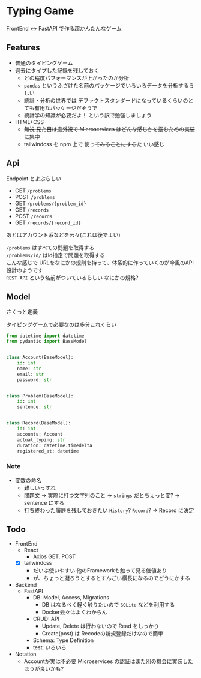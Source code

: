 # Typing Game

FrontEnd <-> FastAPI で作る超かんたんなゲーム

## Features

- 普通のタイピングゲーム
- 過去にタイプした記録を残しておく
  - どの程度パフォーマンスが上がったのか分析
  - `pandas` というふざけた名前のパッケージでいろいろデータを分析するらしい
  - 統計・分析の世界では デファクトスタンダードになっているくらいのとても有用なパッケージだそうで
  - 統計学の知識が必要だよ！ という訳で勉強しましょう
- HTML+CSS
  - ~~無視 見た目は度外視で Microservices はどんな感じかを掴むための実装に集中~~
  - tailwindcss を npm 上で 使っ~~てみることにする~~た いい感じ

## Api

Endpoint とよぶらしい

- GET `/problems`
- POST `/problems`
- GET `/problems/{problem_id}`
- GET `/records`
- POST `/records`
- GET `/records/{record_id}`

あとはアカウント系などを云々(これは後でよい)

`/problems` はすべての問題を取得する<br>
`/problems/id/` はid指定で問題を取得する<br>
こんな感じで URLをなにかの規則を持って、体系的に作っていくのが今風のAPI設計のようです<br>
`REST API` という名前がついているらしい なにかの規格?

## Model

さくっと定義

タイピングゲームで必要なのは多分これくらい

```python
from datetime import datetime
from pydantic import BaseModel


class Account(BaseModel):
    id: int
    name: str
    email: str
    password: str


class Problem(BaseModel):
    id: int
    sentence: str


class Record(BaseModel):
    id: int
    accounts: Account
    actual_typing: str
    duration: datetime.timedelta
    registered_at: datetime
```


### Note

- 変数の命名
  - 難しいっすね
  - 問題文 -> 実際に打つ文字列のこと -> `strings` だとちょっと変? -> sentence にする
  - 打ち終わった履歴を残しておきたい `History`? `Record`? -> Record に決定

## Todo

- FrontEnd
  - React
    - Axios GET, POST
  - [x] tailwindcss
    - だいぶ使いやすい 他のFrameworkも触って見る価値あり
    - が、ちょっと凝ろうとするとすんごい横長になるのでどうにかする
- Backend
  - FastAPI
    - DB: Model, Access, Migrations
      - DB はなるべく軽く触りたいので `SQLite` などを利用する
      - Docker云々はよくわからん
    - CRUD: API
      - Update, Delete は行わないので Read をしっかり
      - Create(post) は Recodeの新規登録だけなので簡単
    - Schema: Type Definition
    - test: いろいろ
- Notation
  - Accountが実は不必要 Microservices の認証はまた別の機会に実装したほうが良いかも?
